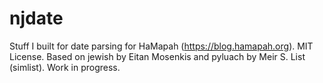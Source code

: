 # njdate

Stuff I built for date parsing for HaMapah (https://blog.hamapah.org).
MIT License. Based on jewish by Eitan Mosenkis and pyluach by Meir S. List (simlist).
Work in progress.
